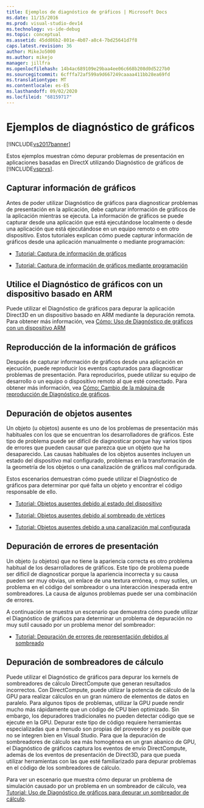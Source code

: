```yaml
---
title: Ejemplos de diagnóstico de gráficos | Microsoft Docs
ms.date: 11/15/2016
ms.prod: visual-studio-dev14
ms.technology: vs-ide-debug
ms.topic: conceptual
ms.assetid: 45dd86b2-801e-4b07-a8c4-7bd25641d7f8
caps.latest.revision: 36
author: MikeJo5000
ms.author: mikejo
manager: jillfra
ms.openlocfilehash: 14b4ac689109e29baa4ee06c668b208d0d5227b0
ms.sourcegitcommit: 6cfffa72af599a9d667249caaaa411bb28ea69fd
ms.translationtype: MT
ms.contentlocale: es-ES
ms.lasthandoff: 09/02/2020
ms.locfileid: "68159717"
---
```

# <a name="graphics-diagnostics-examples"></a>Ejemplos de diagnóstico de gráficos
[!INCLUDE[vs2017banner](../includes/vs2017banner.md)]

Estos ejemplos muestran cómo depurar problemas de presentación en aplicaciones basadas en DirectX utilizando Diagnóstico de gráficos de [!INCLUDE[vsprvs](../includes/vsprvs-md.md)].  
  
## <a name="capturing-graphics-information"></a>Capturar información de gráficos  
 Antes de poder utilizar Diagnóstico de gráficos para diagnosticar problemas de presentación en la aplicación, debe capturar información de gráficos de la aplicación mientras se ejecuta. La información de gráficos se puede capturar desde una aplicación que está ejecutándose localmente o desde una aplicación que está ejecutándose en un equipo remoto o en otro dispositivo. Estos tutoriales explican cómo puede capturar información de gráficos desde una aplicación manualmente o mediante programación:  
  
- [Tutorial: Captura de información de gráficos](../debugger/walkthrough-capturing-graphics-information.md)  
  
- [Tutorial: Captura de información de gráficos mediante programación](../debugger/walkthrough-capturing-graphics-information-programmatically.md)  
  
## <a name="use-graphics-diagnostics-with-an-arm-based-device"></a>Utilice el Diagnóstico de gráficos con un dispositivo basado en ARM  
 Puede utilizar el Diagnóstico de gráficos para depurar la aplicación Direct3D en un dispositivo basado en ARM mediante la depuración remota. Para obtener más información, vea [Cómo: Uso de Diagnóstico de gráficos con un dispositivo ARM](../debugger/how-to-use-graphics-diagnostics-with-an-arm-device.md)  
  
## <a name="playing-back-graphics-information"></a>Reproducción de la información de gráficos  
 Después de capturar información de gráficos desde una aplicación en ejecución, puede reproducir los eventos capturados para diagnosticar problemas de presentación. Para reproducirlos, puede utilizar su equipo de desarrollo o un equipo o dispositivo remoto al que esté conectado. Para obtener más información, vea [Cómo: Cambio de la máquina de reproducción de Diagnóstico de gráficos](../debugger/how-to-change-the-graphics-diagnostics-playback-machine.md).  
  
## <a name="debugging-missing-objects"></a>Depuración de objetos ausentes  
 Un objeto (u objetos) ausente es uno de los problemas de presentación más habituales con los que se encuentran los desarrolladores de gráficos. Este tipo de problema puede ser difícil de diagnosticar porque hay varios tipos de errores que pueden causar que parezca que un objeto que ha desaparecido. Las causas habituales de los objetos ausentes incluyen un estado del dispositivo mal configurado, problemas en la transformación de la geometría de los objetos o una canalización de gráficos mal configurada.  
  
 Estos escenarios demuestran cómo puede utilizar el Diagnóstico de gráficos para determinar por qué falta un objeto y encontrar el código responsable de ello.  
  
- [Tutorial: Objetos ausentes debido al estado del dispositivo](../debugger/walkthrough-missing-objects-due-to-device-state.md)  
  
- [Tutorial: Objetos ausentes debido al sombreado de vértices](../debugger/walkthrough-missing-objects-due-to-vertex-shading.md)  
  
- [Tutorial: Objetos ausentes debido a una canalización mal configurada](../debugger/walkthrough-missing-objects-due-to-misconfigured-pipeline.md)  
  
## <a name="debugging-rendering-errors"></a>Depuración de errores de presentación  
 Un objeto (u objetos) que no tiene la apariencia correcta es otro problema habitual de los desarrolladores de gráficos. Este tipo de problema puede ser difícil de diagnosticar porque la apariencia incorrecta y su causa pueden ser muy obvias, un enlace de una textura errónea, o muy sutiles, un problema en el código del sombreador o una interacción inesperada entre sombreadores. La causa de algunos problemas puede ser una combinación de errores.  
  
 A continuación se muestra un escenario que demuestra cómo puede utilizar el Diagnóstico de gráficos para determinar un problema de depuración no muy sutil causado por un problema menor del sombreador:  
  
- [Tutorial: Depuración de errores de representación debidos al sombreado](../debugger/walkthrough-debugging-rendering-errors-due-to-shading.md)  
  
## <a name="debugging-compute-shaders"></a>Depuración de sombreadores de cálculo  
 Puede utilizar el Diagnóstico de gráficos para depurar los kernels de sombreadores de cálculo DirectCompute que generan resultados incorrectos. Con DirectCompute, puede utilizar la potencia de cálculo de la GPU para realizar cálculos en un gran número de elementos de datos en paralelo. Para algunos tipos de problemas, utilizar la GPU puede rendir mucho más rápidamente que un código de CPU bien optimizado. Sin embargo, los depuradores tradicionales no pueden detectar código que se ejecute en la GPU. Depurar este tipo de código requiere herramientas especializadas que a menudo son propias del proveedor y es posible que no se integren bien en Visual Studio. Para que la depuración de sombreadores de cálculo sea más homogénea en un gran abanico de GPU, el Diagnóstico de gráficos captura los eventos de envío DirectCompute, además de los eventos de presentación de Direct3D, para que pueda utilizar herramientas con las que esté familiarizado para depurar problemas en el código de los sombreadores de cálculo.  
  
 Para ver un escenario que muestra cómo depurar un problema de simulación causado por un problema en un sombreador de cálculo, vea [Tutorial: Uso de Diagnóstico de gráficos para depurar un sombreador de cálculo](../debugger/walkthrough-using-graphics-diagnostics-to-debug-a-compute-shader.md).
